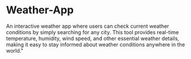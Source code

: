# Weather-App
An interactive weather app where users can check current weather conditions by simply searching for any city. This tool provides real-time temperature, humidity, wind speed, and other essential weather details, making it easy to stay informed about weather conditions anywhere in the world."

